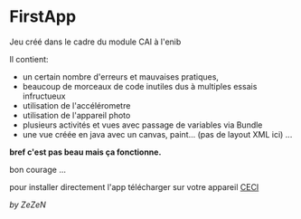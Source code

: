 FirstApp
========

Jeu créé dans le cadre du module CAI à l'enib


Il contient:
+ un certain nombre d'erreurs et mauvaises pratiques, 
+ beaucoup de morceaux de code inutiles dus à multiples essais infructueux
+ utilisation de l'accélérometre
+ utilisation de l'appareil photo
+ plusieurs activités et vues avec passage de variables via Bundle
+ une vue créée en java avec un canvas, paint... (pas de layout XML ici)
...

**bref c'est pas beau mais ça fonctionne.**

bon courage ...

pour installer directement l'app télécharger sur votre appareil [CECI](https://github.com/benavern/FirstApp/blob/master/app/build/outputs/apk/app-debug.apk)

*by ZeZeN*
